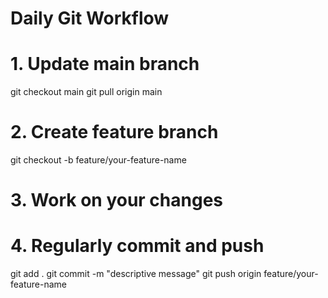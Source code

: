 # Daily Git Workflow

# 1. Update main branch
git checkout main
git pull origin main

# 2. Create feature branch
git checkout -b feature/your-feature-name

# 3. Work on your changes

# 4. Regularly commit and push
git add .
git commit -m "descriptive message"
git push origin feature/your-feature-name
